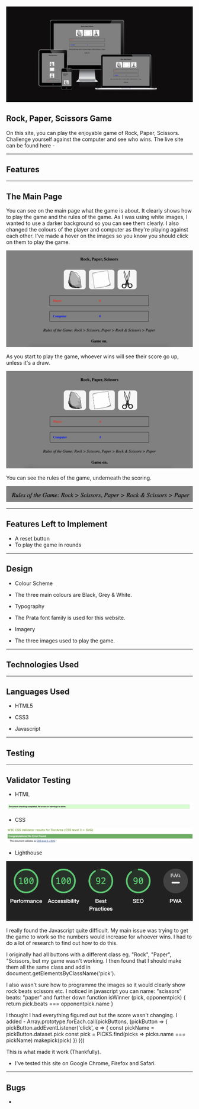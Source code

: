 ![Website Front Cover](assets/images/Screenshot%202022-09-09%20at%2008.55.24.png)

## Rock, Paper, Scissors Game

On this site, you can play the enjoyable game of Rock, Paper, Scissors. Challenge yourself against the computer and see who wins. The live site can be found here -

------

## Features

------

## The Main Page

You can see on the main page what the game is about. It clearly shows how to play the game and the rules of the game. As I was using white images, I wanted to use a darker background so you can see them clearly. I also changed the colours of the player and computer as they're playing against each other. I've made a hover on the images so you know you should click on them to play the game.

![Main Page](assets/images/Screenshot%202022-09-09%20at%2010.07.36.png)

As you start to play the game, whoever wins will see their score go up, unless it's a draw. 

![Scores](assets/images/Screenshot%202022-09-09%20at%2010.12.55.png)

You can see the rules of the game, underneath the scoring. 

![Rules](assets/images/Screenshot%202022-09-09%20at%2010.14.21.png)

------

## Features Left to Implement 

- A reset button
- To play the game in rounds

------

## Design

- Colour Scheme
 - The three main colours are Black, Grey & White.

 - Typography
  - The Prata font family is used for this website.

  - Imagery 
   - The three images used to play the game.

------

## Technologies Used

------

## Languages Used

- HTML5 

- CSS3

- Javascript

------

## Testing

------

## Validator Testing

- HTML

 ![HTML](assets/images/Screenshot%202022-09-09%20at%2010.31.25.png)

 - CSS

 ![CSS](assets/images/Screenshot%202022-09-09%20at%2010.24.22.png)

 - Lighthouse 

 ![Lighthouse](assets/images/Screenshot%202022-09-09%20at%2010.39.39.png)

I really found the Javascript quite difficult. My main issue was trying to get the game to work so the numbers would increase for whoever wins. I had to do a lot of research to find out how to do this. 

I originally had all buttons with a different class eg. "Rock", "Paper", "Scissors, but my game wasn't working. I then found that I should make them all the same class and add in document.getElementsByClassName('pick'). 

I also wasn't sure how to programme the images so it would clearly show rock beats scissors etc. I noticed in javascript you can name: "scissors" beats: "paper" and further down function isWinner (pick, opponentpick) {
    return pick.beats === opponentpick.name
}

I thought I had everything figured out but the score wasn't changing. I added - Array.prototype.forEach.call(pickButtons, (pickButton => {
    pickButton.addEventListener('click', e => {
const pickName = pickButton.dataset.pick 
const pick = PICKS.find(picks => picks.name === pickName)
makepick(pick)
    })
})) 

This is what made it work (Thankfully).

- I've tested this site on Google Chrome, Firefox and Safari.

------

## Bugs

- 